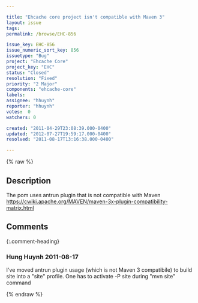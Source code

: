 ```yaml
---

title: "Ehcache core project isn't compatible with Maven 3"
layout: issue
tags: 
permalink: /browse/EHC-856

issue_key: EHC-856
issue_numeric_sort_key: 856
issuetype: "Bug"
project: "Ehcache Core"
project_key: "EHC"
status: "Closed"
resolution: "Fixed"
priority: "2 Major"
components: "ehcache-core"
labels: 
assignee: "hhuynh"
reporter: "hhuynh"
votes:  0
watchers: 0

created: "2011-04-29T23:08:39.000-0400"
updated: "2012-07-27T19:59:17.000-0400"
resolved: "2011-08-17T13:16:38.000-0400"

---
```




{% raw %}



## Description

<div markdown="1" class="description">

The pom uses antrun plugin that is not compatible with Maven https://cwiki.apache.org/MAVEN/maven-3x-plugin-compatibility-matrix.html

</div>

## Comments


{:.comment-heading}
### **Hung Huynh** <span class="date">2011-08-17</span>

<div markdown="1" class="comment">

I've moved antrun plugin usage (which is not Maven 3 compatibile) to build site into a "site" profile. One has to activate -P site during "mvn site" command

</div>



{% endraw %}
